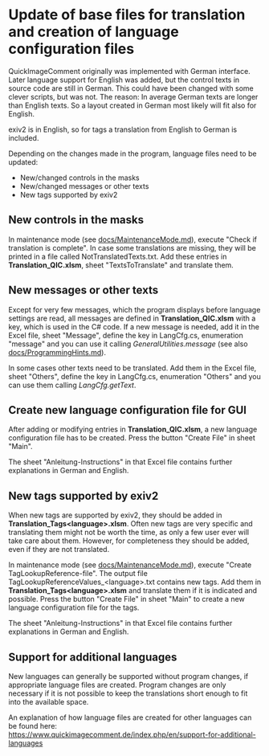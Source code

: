 Update of base files for translation and creation of language configuration files
==================

QuickImageComment originally was implemented with German interface. Later language support for English was added, but the control texts in source code are still in German. This could have been changed with some clever scripts, but was not. The reason: In average German texts are longer than English texts. So a layout created in German most likely will fit also for English.

exiv2 is in English, so for tags a translation from English to German is included.

Depending on the changes made in the program, language files need to be updated:

* New/changed controls in the masks
* New/changed messages or other texts
* New tags supported by exiv2

## New controls in the masks

In maintenance mode (see [docs/MaintenanceMode.md](../docs/MaintenanceMode.md)), execute "Check if translation is complete". In case some translations are missing, they will be printed in a file called NotTranslatedTexts.txt. Add these entries in __Translation_QIC.xlsm__, sheet "TextsToTranslate" and translate them.

## New messages or other texts

Except for very few messages, which the program displays before language settings are read, all messages are defined in __Translation_QIC.xlsm__ with a key, which is used in the C# code. If a new message is needed, add it in the Excel file, sheet "Message", define the key in LangCfg.cs, enumeration "message" and you can use it calling _GeneralUtilities.message_ (see also [docs/ProgrammingHints.md](../docs/ProgrammingHints.md)).  

In some cases other texts need to be translated. Add them in the Excel file, sheet "Others", define the key in LangCfg.cs, enumeration "Others" and you can use them calling _LangCfg.getText_.

## Create new language configuration file for GUI

After adding or modifying entries in __Translation_QIC.xlsm__, a new language configuration file has to be created. Press the button "Create File" in sheet "Main".   

The sheet "Anleitung-Instructions" in that Excel file contains further explanations in German and English.


## New tags supported by exiv2

When new tags are supported by exiv2, they should be added in __Translation_Tags\<language\>.xlsm__. Often new tags are very specific and translating them might not be worth the time, as only a few user ever will take care about them. However, for completeness they should be added, even if they are not translated.  

In maintenance mode (see [docs/MaintenanceMode.md](../docs/MaintenanceMode.md)), execute "Create TagLookupReference-file". The output file TagLookupReferenceValues_\<language\>.txt contains new tags. Add them in __Translation_Tags\<language\>.xlsm__ and translate them if it is indicated and possible.  Press the button "Create File" in sheet "Main" to create a new language configuration file for the tags.   

The sheet "Anleitung-Instructions" in that Excel file contains further explanations in German and English.

## Support for additional languages

New languages can generally be supported without program changes, if appropriate language files are created. Program changes are only necessary if it is not possible to keep the translations short enough to fit into the available space.

An explanation of how language files are created for other languages can be found here:  
https://www.quickimagecomment.de/index.php/en/support-for-additional-languages
